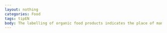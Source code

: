 ```yaml
---
layout: nothing
categories: Food
tags: tipEN
body: The labelling of organic food products indicates the place of manufacture of the organic agricultural raw materials included in the product. There are three options: EU Agriculture if the agricultural raw material comes from the EU; Non-EU Agriculture if the agricultural raw material comes from third countries; EU/ non-EU Agriculture if part of the raw material comes from the EU and the other part from third countries.
---
```

